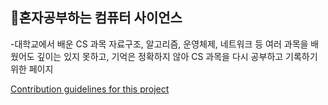 <h2>📃혼자공부하는 컴퓨터 사이언스 </h2>
<div>
  <p>
    -대학교에서 배운 CS 과목 자료구조, 알고리즘, 운영체제, 네트워크 등
    여러 과목을 배웠어도 깊이는 있지 못하고, 기억은 정확하지 않아
    CS 과목을 다시 공부하고 기록하기 위한 페이지
  </p>
</div>



[Contribution guidelines for this project](Data_Structure/Data_Structure/src/list/List.md)
